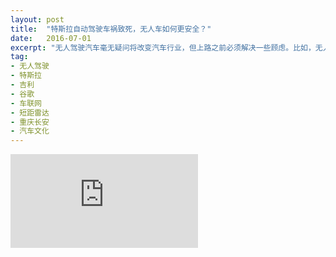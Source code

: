 ```yaml
---
layout: post
title:  "特斯拉自动驾驶车祸致死，无人车如何更安全？"
date:   2016-07-01
excerpt: "无人驾驶汽车毫无疑问将改变汽车行业，但上路之前必须解决一些顾虑。比如，无人车撞人了，是司机负责？还是厂商负责？无人车在驾驶过程中，司机必须看着路呢？还是也可以边睡觉边开？胡同里、小区间这种的复杂道路上，能不能无人驾驶？高速路上，要不要专门划出一个无人驾驶汽车的行车道？"
tag:
- 无人驾驶
- 特斯拉
- 吉利
- 谷歌
- 车联网
- 短距雷达
- 重庆长安
- 汽车文化
---
```


<iframe src="https://zhuanlan.zhihu.com/p/21489351?refer=theglobus" frameborder="0" allowfullscreen onload="this.width=screen.width*0.3;this.height=screen.height;"></iframe>